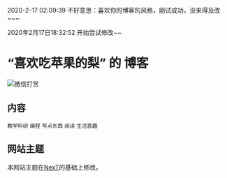 2020-2-17 02:09:39 
不好意思：喜欢你的博客的风格，刚试成功，没来得及改~~~

2020年2月17日18:32:52 
开始尝试修改~~

# “喜欢吃苹果的梨” 的 博客

![微信打赏](https://images4git-1301301910.cos.ap-beijing.myqcloud.com/forPay/payWX.png)

## 内容

`教学科研`  `编程` `写点东西` `阅读` `生活意趣`

## 网站主题

本网站主题在[NexT](http://jekyllthemes.org/themes/jekyll-theme-next/)的基础上修改。

